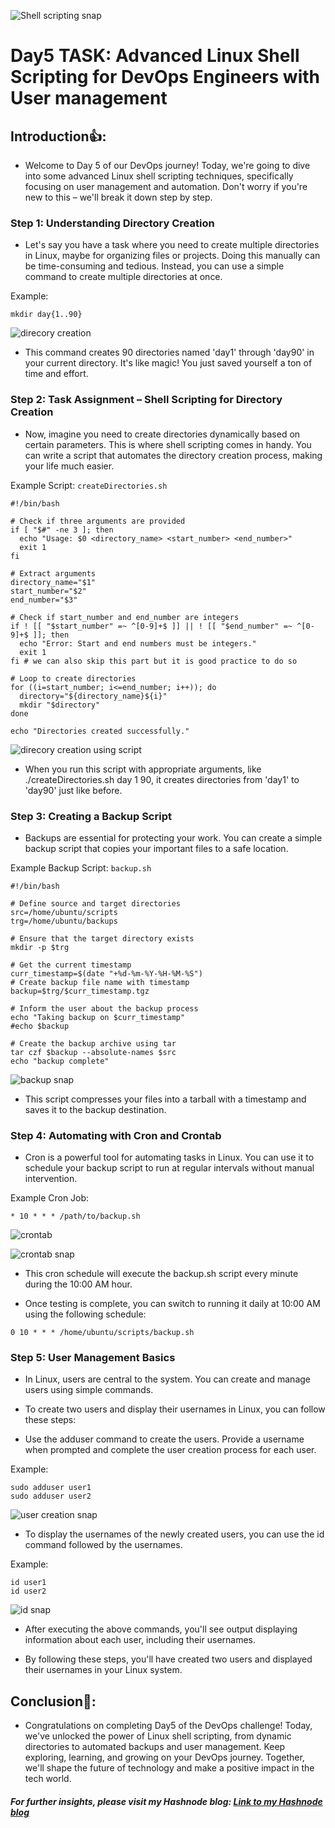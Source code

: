 
![Shell scripting snap](https://hashnode.com/utility/r?url=https:%2F%2Fcdn.hashnode.com%2Fres%2Fhashnode%2Fimage%2Fupload%2Fv1686491579752%2F573019ee-9727-450a-a56e-bc62a32ee649.png%3Fw%3D1200%26auto%3Dcompress%2Cformat%26format%3Dwebp%26fm%3Dpng)










# Day5 TASK: Advanced Linux Shell Scripting for DevOps Engineers with User management

## Introduction👍:

- Welcome to Day 5 of our DevOps journey! Today, we're going to dive into some advanced Linux shell scripting techniques, specifically focusing on user management and automation. Don't worry if you're new to this – we'll break it down step by step.

### Step 1: Understanding Directory Creation

- Let's say you have a task where you need to create multiple directories in Linux, maybe for organizing files or projects. Doing this manually can be time-consuming and tedious. Instead, you can use a simple command to create multiple directories at once.

Example:

```shell
mkdir day{1..90}
```

![direcory creation](https://cdn.hashnode.com/res/hashnode/image/upload/v1706723846414/1acb88ff-e63a-45ba-b5e4-4d1a604032a9.png)





- This command creates 90 directories named 'day1' through 'day90' in your current directory. It's like magic! You just saved yourself a ton of time and effort.

### Step 2: Task Assignment – Shell Scripting for Directory Creation

- Now, imagine you need to create directories dynamically based on certain parameters. This is where shell scripting comes in handy. You can write a script that automates the directory creation process, making your life much easier.

Example Script: ```createDirectories.sh```

```shell
#!/bin/bash

# Check if three arguments are provided
if [ "$#" -ne 3 ]; then
  echo "Usage: $0 <directory_name> <start_number> <end_number>"
  exit 1
fi

# Extract arguments
directory_name="$1"
start_number="$2"
end_number="$3"

# Check if start_number and end_number are integers
if ! [[ "$start_number" =~ ^[0-9]+$ ]] || ! [[ "$end_number" =~ ^[0-9]+$ ]]; then
  echo "Error: Start and end numbers must be integers."
  exit 1
fi # we can also skip this part but it is good practice to do so

# Loop to create directories
for ((i=start_number; i<=end_number; i++)); do
  directory="${directory_name}${i}"
  mkdir "$directory"
done

echo "Directories created successfully."
```



![direcory creation using script](https://cdn.hashnode.com/res/hashnode/image/upload/v1706724493984/19bf18d6-b339-4cdc-8c0d-c7944b51202b.png)








- When you run this script with appropriate arguments, like ./createDirectories.sh day 1 90, it creates directories from 'day1' to 'day90' just like before.

### Step 3: Creating a Backup Script

- Backups are essential for protecting your work. You can create a simple backup script that copies your important files to a safe location.

Example Backup Script:  ```backup.sh```

```shell
#!/bin/bash

# Define source and target directories
src=/home/ubuntu/scripts
trg=/home/ubuntu/backups

# Ensure that the target directory exists
mkdir -p $trg

# Get the current timestamp
curr_timestamp=$(date "+%d-%m-%Y-%H-%M-%S")
# Create backup file name with timestamp
backup=$trg/$curr_timestamp.tgz

# Inform the user about the backup process
echo "Taking backup on $curr_timestamp"
#echo $backup

# Create the backup archive using tar
tar czf $backup --absolute-names $src
echo "backup complete"
```




![backup snap](https://cdn.hashnode.com/res/hashnode/image/upload/v1706725426543/2ffd19ba-e246-46d6-a8f9-8134a0cbfbeb.png)








- This script compresses your files into a tarball with a timestamp and saves it to the backup destination.

### Step 4: Automating with Cron and Crontab

- Cron is a powerful tool for automating tasks in Linux. You can use it to schedule your backup script to run at regular intervals without manual intervention.

Example Cron Job:


```shell
* 10 * * * /path/to/backup.sh
```




![crontab](https://cdn.hashnode.com/res/hashnode/image/upload/v1706726078652/c79a1882-3750-46dc-a6b1-40bdbade5ce9.png)





![crontab snap](https://cdn.hashnode.com/res/hashnode/image/upload/v1706725817183/43561682-58ea-447a-bebe-bd6c427c6df7.png)







- This cron schedule will execute the backup.sh script every minute during the 10:00 AM hour.

- Once testing is complete, you can switch to running it daily at 10:00 AM using the following schedule:

```shell
0 10 * * * /home/ubuntu/scripts/backup.sh
```


### Step 5: User Management Basics

- In Linux, users are central to the system. You can create and manage users using simple commands.

- To create two users and display their usernames in Linux, you can follow these steps:

- Use the adduser command to create the users. Provide a username when prompted and complete the user creation process for each user.

Example:

```shell
sudo adduser user1
sudo adduser user2
```


![user creation snap](https://cdn.hashnode.com/res/hashnode/image/upload/v1706726290985/b98804ca-8b9c-4361-bbb5-eda32d664ce9.png)



- To display the usernames of the newly created users, you can use the id command followed by the usernames.

Example:

```shell
id user1
id user2
```


![id snap](https://cdn.hashnode.com/res/hashnode/image/upload/v1706726305244/def6fbe6-45b4-4383-9221-d70175bd4e8b.png)


- After executing the above commands, you'll see output displaying information about each user, including their usernames.

- By following these steps, you'll have created two users and displayed their usernames in your Linux system.

## Conclusion🎉:

- Congratulations on completing Day5 of the DevOps challenge! Today, we've unlocked the power of Linux shell scripting, from dynamic directories to automated backups and user management. Keep exploring, learning, and growing on your DevOps journey. Together, we'll shape the future of technology and make a positive impact in the tech world.



##### For further insights, please visit my Hashnode blog: [Link to my Hashnode blog](https://supriyasurkar.hashnode.dev/day-5-task-advanced-linux-shell-scripting-for-devops-engineers-with-user-management)
